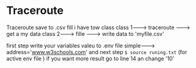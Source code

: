 # Traceroute
Traceroute save to .csv fill
i have tow class
           class 1---> traceroute ---> get a my data
           class 2---> fille ---> write data to 'myfile.csv'


first  step write your variables valeu to .env file simple---> address='www.w3schools.com'
        and next step
            ```
            $ source runing.txt
            ``` 
                (for active env file )
if you want more result go to line 14 an change '10'
